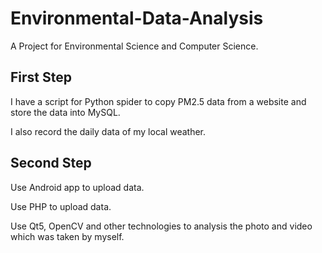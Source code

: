 # Environmental-Data-Analysis

A Project for Environmental Science and Computer Science.

## First Step

I have a script for Python spider to copy PM2.5 data from a website and store the data into MySQL.

I also record the daily data of my local weather.

## Second Step

Use Android app to upload data.

Use PHP to upload data.

Use Qt5, OpenCV and other technologies to analysis the photo and video which was taken by myself.
